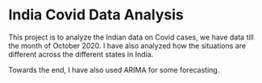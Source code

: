 # India Covid Data Analysis

This project is to analyze the Indian data on Covid cases, we have data till the month of October 2020. I have also analyzed how the situations are different across the different states in India.

Towards the end, I have also used ARIMA for some forecasting.
